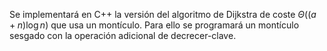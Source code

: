 Se implementará en C++ la versión del algoritmo de Dijkstra de coste $`\Theta((a+n)\log n)`$
que usa un montículo. Para ello se programará un montículo sesgado con la operación adicional
de decrecer-clave.
